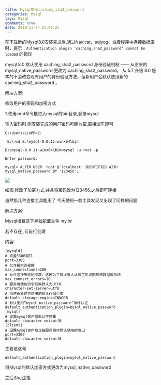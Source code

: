 ```yaml
---
title: Mysql提示caching_sha2_password
categories: Mysql
tags: Mysql
comments: true
date: 2018-11-24 21:40:21
---
```


在下载新的Mysql8.0安装完成后,通过Navicat、sqlyog、或者程序中连接数据库时，提示：`Authentication plugin 'caching_sha2_password' cannot be loaded` 的错误

mysql 8.0 默认使用 caching_sha2_password 身份验证机制 —— 从原来的 mysql_native_password 更改为 caching_sha2_password。 
从 5.7 升级 8.0 版本的不会改变现有用户的身份验证方法，但新用户会默认使用新的 caching_sha2_password 。



解决方案:

修改用户的密码和加密方式

1.使用cmd命令框进入mysql的bin目录,登录mysql

输入密码时,刚安装完成的用户密码可能为空,直接回车即可

`C:\Users\LinPP>E:`

` E:\>cd E:\mysql-8.0.11-winx64\bin`

`E:\mysql-8.0.11-winx64\bin>mysql -u root -p`

`Enter password:`

`mysql> ALTER USER 'root'@'localhost' IDENTIFIED WITH mysql_native_password BY '123456';`

![](https://javabasics-1257838768.cos.ap-beijing.myqcloud.com/Mysql/Mysql%E6%8F%90%E7%A4%BAcaching_sha2_password/cmd.png)

如图,修改了加密方式,并且将密码改为123456,之后即可连接



虽然那几种连接工具能用了 今天使用一款工具发现又出现了同样的问题

解决方案:

Mysql根目录下寻找配置文件 my.ini

若不存在 ,可自行创建

内容:

```
[mysqld]
# 设置3306端口
port=3306
# 允许最大连接数
max_connections=200
# 允许连接失败的次数。这是为了防止有人从该主机试图攻击数据库系统
max_connect_errors=10
# 服务端使用的字符集默认为UTF8
character-set-server=utf8
# 创建新表时将使用的默认存储引擎
default-storage-engine=INNODB
# 默认使用“mysql_native_password”插件认证
default_authentication_plugin=mysql_native_password
[mysql]
# 设置mysql客户端默认字符集
default-character-set=utf8
[client]
# 设置mysql客户端连接服务端时默认使用的端口
port=3306
default-character-set=utf8
```



主要是这句

`default_authentication_plugin=mysql_native_password`

将Mysql的默认加密方式更改为mysql_native_password

之后即可连接